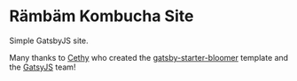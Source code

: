 # Rämbäm Kombucha Site

Simple GatsbyJS site.

Many thanks to [Cethy](https://github.com/Cethy) who created the [gatsby-starter-bloomer](https://github.com/Cethy/gatsby-starter-bloomer) template and the [GatsyJS](https://www.gatsbyjs.org/) team!

